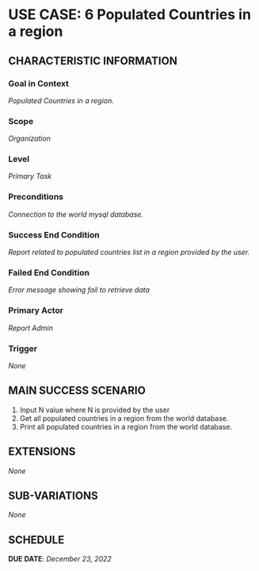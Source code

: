 # USE CASE: 6 Populated Countries in a region

## CHARACTERISTIC INFORMATION

### Goal in Context

*Populated Countries in a region.*

### Scope
*Organization*

### Level

*Primary Task*

### Preconditions

*Connection to the world mysql database.*

### Success End Condition
*Report related to populated countries list in a region provided by the user.*

### Failed End Condition

*Error message showing fail to retrieve data*

### Primary Actor

*Report Admin*

### Trigger

*None*

## MAIN SUCCESS SCENARIO

1. Input N value where N is provided by the user
2. Get all populated countries in a region from the world database.
3. Print all populated countries in a region from the world database.

## EXTENSIONS

*None*

## SUB-VARIATIONS

*None*

## SCHEDULE

**DUE DATE**: *December 23, 2022*